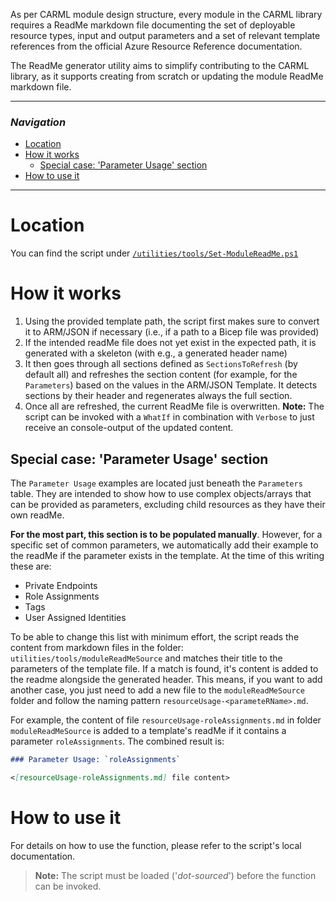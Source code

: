 As per CARML module design structure, every module in the CARML library requires a ReadMe markdown file documenting the set of deployable resource types, input and output parameters and a set of relevant template references from the official Azure Resource Reference documentation.

The ReadMe generator utility aims to simplify contributing to the CARML library, as it supports creating from scratch or updating the module ReadMe markdown file.

---

### _Navigation_

- [Location](#location)
- [How it works](#how-it-works)
  - [Special case: 'Parameter Usage' section](#special-case-parameter-usage-section)
- [How to use it](#how-to-use-it)

---
# Location

You can find the script under [`/utilities/tools/Set-ModuleReadMe.ps1`](../../utilities/tools//Set-ModuleReadMe.ps1)

# How it works

1. Using the provided template path, the script first makes sure to convert it to ARM/JSON if necessary (i.e., if a path to a Bicep file was provided)
1. If the intended readMe file does not yet exist in the expected path, it is generated with a skeleton (with e.g., a generated header name)
1. It then goes through all sections defined as `SectionsToRefresh` (by default all) and refreshes the section content (for example, for the `Parameters`) based on the values in the ARM/JSON Template. It detects sections by their header and regenerates always the full section.
1. Once all are refreshed, the current ReadMe file is overwritten. **Note:** The script can be invoked with a `WhatIf` in combination with `Verbose` to just receive an console-output of the updated content.

## Special case: 'Parameter Usage' section

The `Parameter Usage` examples are located just beneath the `Parameters` table. They are intended to show how to use complex objects/arrays that can be provided as parameters, excluding child resources as they have their own readMe.

**For the most part, this section is to be populated manually**. However, for a specific set of common parameters, we automatically add their example to the readMe if the parameter exists in the template. At the time of this writing these are:
- Private Endpoints
- Role Assignments
- Tags
- User Assigned Identities

To be able to change this list with minimum effort, the script reads the content from markdown files in the folder: `utilities/tools/moduleReadMeSource` and matches their title to the parameters of the template file. If a match is found, it's content is added to the readme alongside the generated header. This means, if you want to add another case, you just need to add a new file to the `moduleReadMeSource` folder and follow the naming pattern `resourceUsage-<parameteRName>.md`.

For example, the content of file `resourceUsage-roleAssignments.md` in folder `moduleReadMeSource` is added to a template's readMe if it contains a parameter `roleAssignments`. The combined result is:

```markdown
### Parameter Usage: `roleAssignments`

<[resourceUsage-roleAssignments.md] file content>
```

# How to use it

For details on how to use the function, please refer to the script's local documentation.
> **Note:** The script must be loaded ('*dot-sourced*') before the function can be invoked.
